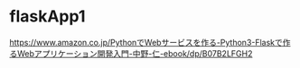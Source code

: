 # flaskApp1
https://www.amazon.co.jp/PythonでWebサービスを作る-Python3-Flaskで作るWebアプリケーション開発入門-中野-仁-ebook/dp/B07B2LFGH2

